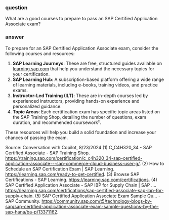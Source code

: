 ### question
What are a good courses to prepare to pass an SAP Certified Application Associate exam?

### answer
To prepare for an SAP Certified Application Associate exam, consider the following courses and resources:

1. **SAP Learning Journeys**: These are free, structured guides available on [learning.sap.com](1) that help you understand the necessary topics for your certification.
2. **SAP Learning Hub**: A subscription-based platform offering a wide range of learning materials, including e-books, training videos, and practice exams.
3. **Instructor-Led Training (ILT)**: These are in-depth courses led by experienced instructors, providing hands-on experience and personalized guidance.
4. **Topic Areas**: Each certification exam has specific topic areas listed on the SAP Training Shop, detailing the number of questions, exam duration, and recommended coursework².

These resources will help you build a solid foundation and increase your chances of passing the exam.

Source: Conversation with Copilot, 8/23/2024
(1) C_C4H320_34 - SAP Certified Associate - SAP Training Shop. https://training.sap.com/certification/c_c4h320_34-sap-certified-application-associate---sap-commerce-cloud-business-user-g/.
(2) How to Schedule an SAP Certification Exam | SAP Learning. https://learning.sap.com/ready-to-get-certified.
(3) Browse SAP Certifications - SAP Learning. https://learning.sap.com/certifications.
(4) SAP Certified Application Associate - SAP IBP for Supply Chain | SAP .... https://learning.sap.com/certifications/sap-certified-associate-sap-ibp-for-supply-chain.
(5) SAP Certified Application Associate Exam Sample Qu... - SAP Community. https://community.sap.com/t5/technology-blogs-by-sap/sap-certified-application-associate-exam-sample-questions-by-the-sap-hana/ba-p/13371162.